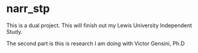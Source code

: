 # narr_stp

This is a dual project. This will finish out my Lewis University Independent Study.

The second part is this is research I am doing with Victor Gensini, Ph.D
